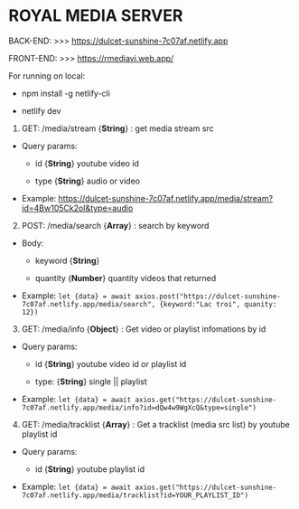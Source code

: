 # ROYAL MEDIA SERVER

BACK-END: >>> https://dulcet-sunshine-7c07af.netlify.app

FRONT-END: >>> https://rmediavi.web.app/


For running on local:

- npm install -g netlify-cli

- netlify dev


1. GET: /media/stream {**String**} : get media stream src

- Query params:
  
  + id {**String**} youtube video id
  
  + type {**String**} audio or video

- Example: https://dulcet-sunshine-7c07af.netlify.app/media/stream?id=4Bw105Ck2oI&type=audio
  
2. POST: /media/search {**Array**} : search by keyword
  
- Body:
  
  + keyword {**String**} 
  
  + quantity {**Number**} quantity videos that returned
  
- Example: `let {data} = await axios.post("https://dulcet-sunshine-7c07af.netlify.app/media/search", {keyword:"Lac troi", quanity: 12})`

3. GET: /media/info {**Object**} : Get video or playlist infomations by id

- Query params:

  + id {**String**} youtube video id or playlist id

  + type: {**String**} single || playlist

- Example: `let {data} = await axios.get("https://dulcet-sunshine-7c07af.netlify.app/media/info?id=dQw4w9WgXcQ&type=single")`

4. GET: /media/tracklist {**Array**} : Get a tracklist (media src list) by youtube playlist id

- Query params:

  + id {**String**} youtube playlist id

- Example: `let {data} = await axios.get("https://dulcet-sunshine-7c07af.netlify.app/media/tracklist?id=YOUR_PLAYLIST_ID")`
